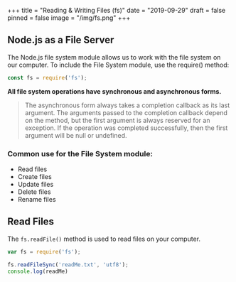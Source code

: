 +++
title = "Reading & Writing Files (fs)"
date = "2019-09-29"
draft = false
pinned = false
image = "/img/fs.png"
+++
## Node.js as a File Server
The Node.js file system module allows us to work with the file system on our computer.
To include the File System module, use the require() method:
``` javascript
const fs = require('fs');
```
**All file system operations have synchronous and asynchronous forms.**    
>The asynchronous form always takes a completion callback as its last argument. The arguments passed to the completion callback depend on the method, but the first argument is always reserved for an exception. If the operation was completed successfully, then the first argument will be null or undefined.

### Common use for the File System module:

* Read files
* Create files
* Update files
* Delete files
* Rename files
## Read Files
The `fs.readFile()` method is used to read files on your computer.
``` javascript
var fs = require('fs');

fs.readFileSync('readMe.txt', 'utf8');
console.log(readMe)
